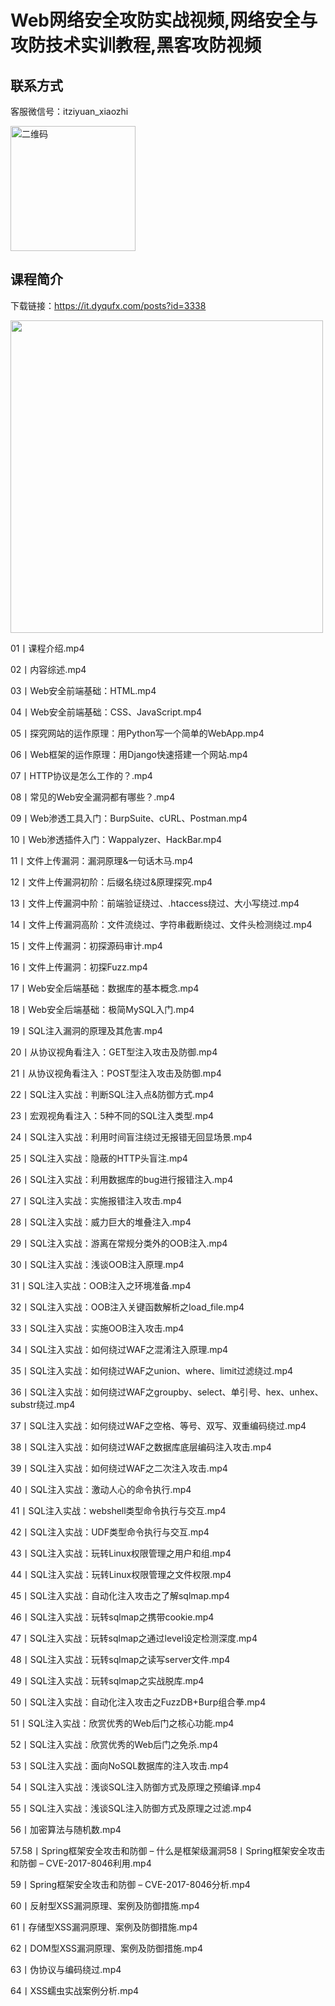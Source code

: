 # Web网络安全攻防实战视频,网络安全与攻防技术实训教程,黑客攻防视频

## 联系方式

客服微信号：itziyuan_xiaozhi

<img src="https://ziyuanyun.oss-cn-guangzhou.aliyuncs.com/common/20240614073449/666b82192834a.jpg" width="200" height="200" alt="二维码">

## 课程简介

下载链接：https://it.dyqufx.com/posts?id=3338

<img src="https://ziyuanyun.oss-cn-guangzhou.aliyuncs.com/yun/20240515185126/664493aeb927f.jpg" width="500" alt="">

  

 01丨课程介绍.mp4

 02丨内容综述.mp4

 03丨Web安全前端基础：HTML.mp4

 04丨Web安全前端基础：CSS、JavaScript.mp4

 05丨探究网站的运作原理：用Python写一个简单的WebApp.mp4

 06丨Web框架的运作原理：用Django快速搭建一个网站.mp4

 07丨HTTP协议是怎么工作的？.mp4

 08丨常见的Web安全漏洞都有哪些？.mp4

 09丨Web渗透工具入门：BurpSuite、cURL、Postman.mp4

 10丨Web渗透插件入门：Wappalyzer、HackBar.mp4

 11丨文件上传漏洞：漏洞原理&amp;一句话木马.mp4

 12丨文件上传漏洞初阶：后缀名绕过&amp;原理探究.mp4

 13丨文件上传漏洞中阶：前端验证绕过、.htaccess绕过、大小写绕过.mp4

 14丨文件上传漏洞高阶：文件流绕过、字符串截断绕过、文件头检测绕过.mp4

 15丨文件上传漏洞：初探源码审计.mp4

 16丨文件上传漏洞：初探Fuzz.mp4

 17丨Web安全后端基础：数据库的基本概念.mp4

 18丨Web安全后端基础：极简MySQL入门.mp4

 19丨SQL注入漏洞的原理及其危害.mp4

 20丨从协议视角看注入：GET型注入攻击及防御.mp4

 21丨从协议视角看注入：POST型注入攻击及防御.mp4

 22丨SQL注入实战：判断SQL注入点&amp;防御方式.mp4

 23丨宏观视角看注入：5种不同的SQL注入类型.mp4

 24丨SQL注入实战：利用时间盲注绕过无报错无回显场景.mp4

 25丨SQL注入实战：隐蔽的HTTP头盲注.mp4

 26丨SQL注入实战：利用数据库的bug进行报错注入.mp4

 27丨SQL注入实战：实施报错注入攻击.mp4

 28丨SQL注入实战：威力巨大的堆叠注入.mp4

 29丨SQL注入实战：游离在常规分类外的OOB注入.mp4

 30丨SQL注入实战：浅谈OOB注入原理.mp4

 31丨SQL注入实战：OOB注入之环境准备.mp4

 32丨SQL注入实战：OOB注入关键函数解析之load_file.mp4

 33丨SQL注入实战：实施OOB注入攻击.mp4

 34丨SQL注入实战：如何绕过WAF之混淆注入原理.mp4

 35丨SQL注入实战：如何绕过WAF之union、where、limit过滤绕过.mp4

 36丨SQL注入实战：如何绕过WAF之groupby、select、单引号、hex、unhex、substr绕过.mp4

 37丨SQL注入实战：如何绕过WAF之空格、等号、双写、双重编码绕过.mp4

 38丨SQL注入实战：如何绕过WAF之数据库底层编码注入攻击.mp4

 39丨SQL注入实战：如何绕过WAF之二次注入攻击.mp4

 40丨SQL注入实战：激动人心的命令执行.mp4

 41丨SQL注入实战：webshell类型命令执行与交互.mp4

 42丨SQL注入实战：UDF类型命令执行与交互.mp4

 43丨SQL注入实战：玩转Linux权限管理之用户和组.mp4

 44丨SQL注入实战：玩转Linux权限管理之文件权限.mp4

 45丨SQL注入实战：自动化注入攻击之了解sqlmap.mp4

 46丨SQL注入实战：玩转sqlmap之携带cookie.mp4

 47丨SQL注入实战：玩转sqlmap之通过level设定检测深度.mp4

 48丨SQL注入实战：玩转sqlmap之读写server文件.mp4

 49丨SQL注入实战：玩转sqlmap之实战脱库.mp4

 50丨SQL注入实战：自动化注入攻击之FuzzDB+Burp组合拳.mp4

 51丨SQL注入实战：欣赏优秀的Web后门之核心功能.mp4

 52丨SQL注入实战：欣赏优秀的Web后门之免杀.mp4

 53丨SQL注入实战：面向NoSQL数据库的注入攻击.mp4

 54丨SQL注入实战：浅谈SQL注入防御方式及原理之预编译.mp4

 55丨SQL注入实战：浅谈SQL注入防御方式及原理之过滤.mp4

 56丨加密算法与随机数.mp4

 57.58丨Spring框架安全攻击和防御 – 什么是框架级漏洞58丨Spring框架安全攻击和防御 – CVE-2017-8046利用.mp4

 59丨Spring框架安全攻击和防御 – CVE-2017-8046分析.mp4

 60丨反射型XSS漏洞原理、案例及防御措施.mp4

 61丨存储型XSS漏洞原理、案例及防御措施.mp4

 62丨DOM型XSS漏洞原理、案例及防御措施.mp4

 63丨伪协议与编码绕过.mp4

 64丨XSS蠕虫实战案例分析.mp4

  